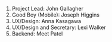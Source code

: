 1. Project Lead: John Gallagher
2. Good Boy (Mobile): Joseph Higgins
3. UX/Design: Anna Kasagawa
4. UX/Design and Secretary: Lexi Walker
5. Backend: Meet Patel
